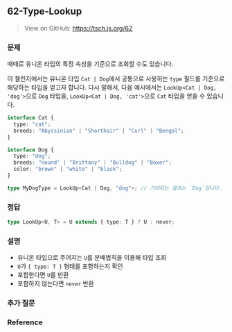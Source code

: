 ## 62-Type-Lookup

> View on GitHub: https://tsch.js.org/62

### 문제

때때로 유니온 타입의 특정 속성을 기준으로 조회할 수도 있습니다.

이 챌린지에서는 유니온 타입 `Cat | Dog`에서 공통으로 사용하는 `type` 필드를 기준으로 해당하는 타입을 얻고자 합니다. 다시 말해서, 다음 예시에서는 `LookUp<Cat | Dog, 'dog'>`으로 `Dog` 타입을, `LookUp<Cat | Dog, 'cat'>`으로 `Cat` 타입을 얻을 수 있습니다.

```ts
interface Cat {
  type: "cat";
  breeds: "Abyssinian" | "Shorthair" | "Curl" | "Bengal";
}

interface Dog {
  type: "dog";
  breeds: "Hound" | "Brittany" | "Bulldog" | "Boxer";
  color: "brown" | "white" | "black";
}

type MyDogType = LookUp<Cat | Dog, "dog">; // 기대되는 결과는 `Dog`입니다.
```

### 정답

```ts
type LookUp<U, T> = U extends { type: T } ? U : never;
```

### 설명

- 유니온 타입으로 주어지는 `U`를 분배법칙을 이용해 타입 조회
- `U`가 `{ type: T }` 형태를 포함하는지 확인
- 포함한다면 `U`를 반환
- 포함하지 않는다면 `never` 반환

### 추가 질문

### Reference
